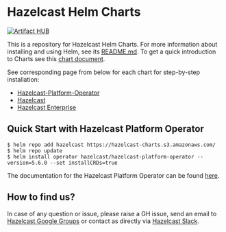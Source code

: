 # Hazelcast Helm Charts

[![Artifact HUB](https://img.shields.io/endpoint?url=https://artifacthub.io/badge/repository/hazelcast)](https://artifacthub.io/packages/search?repo=hazelcast)

This is a repository for Hazelcast Helm Charts. For more information about installing and using Helm, see its
[README.md](https://github.com/helm/helm/blob/main/README.md). To get a quick introduction to Charts see this [chart document](https://helm.sh/docs/intro/quickstart/).

See corresponding page from below for each chart for step-by-step installation:

- [Hazelcast-Platform-Operator](https://docs.hazelcast.com/operator/latest/get-started#step-1-deploy-hazelcast-platform-operator)
- [Hazelcast](https://docs.hazelcast.com/hazelcast/latest/kubernetes/helm-hazelcast-chart)
- [Hazelcast Enterprise](https://docs.hazelcast.com/hazelcast/latest/kubernetes/helm-hazelcast-enterprise-chart)

## Quick Start with Hazelcast Platform Operator

    $ helm repo add hazelcast https://hazelcast-charts.s3.amazonaws.com/
    $ helm repo update
    $ helm install operator hazelcast/hazelcast-platform-operator --version=5.6.0 --set installCRDs=true

The documentation for the Hazelcast Platform Operator can be found [here](https://docs.hazelcast.com/operator/latest/get-started#step-1-deploy-hazelcast-platform-operator).

## How to find us?

In case of any question or issue, please raise a GH issue, send an email to [Hazelcast Google Groups](https://groups.google.com/forum/#!forum/hazelcast) or contact as directly via [Hazelcast Slack](https://slack.hazelcast.com).
